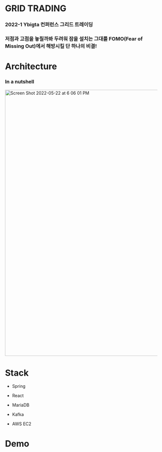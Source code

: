 # GRID TRADING

### 2022-1 Ybigta 컨퍼런스 그리드 트레이딩

### 저점과 고점을 놓칠까봐 두려워 잠을 설치는 그대를 FOMO(Fear of Missing Out)에서 해방시킬 단 하나의 비결!

# Architecture

### In a nutshell
<img width="876" alt="Screen Shot 2022-05-22 at 6 06 01 PM" src="https://user-images.githubusercontent.com/71916314/169687847-f393f452-2c17-4121-ac05-6bec627fc057.png">


# Stack

- Spring

- React

- MariaDB

- Kafka

- AWS EC2

# Demo
